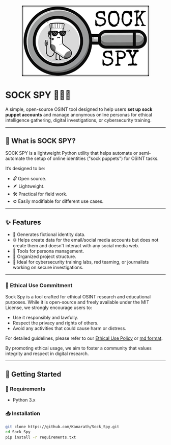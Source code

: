 <p align="center">
  <img src="./data/logo_sock_spy1.png" alt="Logo Sock Spy" width="400">
</p>



# SOCK SPY 🧦🕵️‍♂️

A simple, open-source OSINT tool designed to help users **set up sock puppet accounts** and manage anonymous online personas for ethical intelligence gathering, digital investigations, or cybersecurity training.

---

## 🧠 What is SOCK SPY?

SOCK SPY is a lightweight Python utility that helps automate or semi-automate the setup of online identities ("sock puppets") for OSINT tasks.

It’s designed to be:
- 🔓 Open source.
- 🪶 Lightweight.
- 🛠️ Practical for field work.
- ⚙️ Easily modifiable for different use cases.

---

## ✨ Features

- 🔐 Generates fictional identity data.
- 🌐 Helps create data for the email/social media accounts but does not create them and doesn't interact with any social media web.
- 🧰 Tools for persona management.
- 📁 Organized project structure.
- 🧪 Ideal for cybersecurity training labs, red teaming, or journalists working on secure investigations.

---

### 🧭 Ethical Use Commitment

Sock Spy is a tool crafted for ethical OSINT research and educational purposes. While it is open-source and freely available under the MIT License, we strongly encourage users to:

- Use it responsibly and lawfully.
- Respect the privacy and rights of others.
- Avoid any activities that could cause harm or distress.

For detailed guidelines, please refer to our [Ethical Use Policy](ethical_use_policy.txt) or [md format](ethical_use_policy.md).

By promoting ethical usage, we aim to foster a community that values integrity and respect in digital research.

---

## 🚀 Getting Started

### 🔧 Requirements

- Python 3.x



### 📥 Installation

```bash
git clone https://github.com/Kanarath/Sock_Spy.git
cd Sock_Spy
pip install -r requirements.txt
